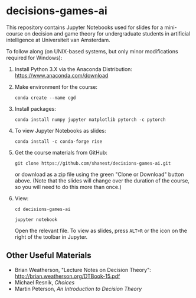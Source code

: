 # decisions-games-ai

This repository contains Jupyter Notebooks used for slides for a mini-course on decision and game theory for undergraduate students in artificial intelligence at Universiteit van Amsterdam.  

To follow along (on UNIX-based systems, but only minor modifications required for Windows):

1. Install Python 3.X via the Anaconda Distribution: https://www.anaconda.com/download

2. Make environment for the course:

	`conda create --name cgd`

3. Install packages:

	`conda install numpy jupyter matplotlib pytorch -c pytorch`

4. To view Jupyter Notebooks as slides:

	`conda install -c conda-forge rise`

5. Get the course materials from GitHub:

	`git clone https://github.com/shanest/decisions-games-ai.git`
	
	or download as a zip file using the green "Clone or Download" button above.  (Note that the slides will change over the duration of the course, so you will need to do this more than once.)

6. View:

	`cd decisions-games-ai`
  
	`jupyter notebook`
	
	Open the relevant file.  To view as slides, press `ALT+R` or the icon on the right of the toolbar in Jupyter.

## Other Useful Materials

* Brian Weatherson, "Lecture Notes on Decision Theory": http://brian.weatherson.org/DTBook-15.pdf
* Michael Resnik, _Choices_
* Martin Peterson, _An Introduction to Decision Theory_
